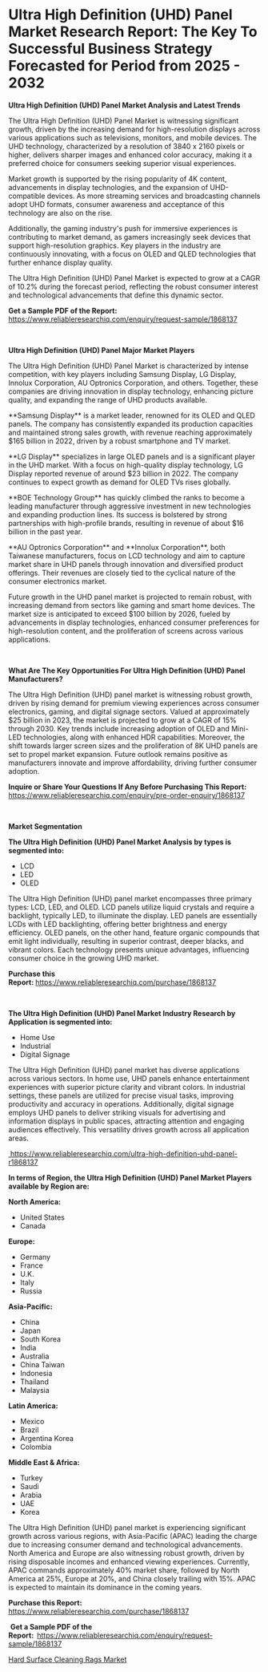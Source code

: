 <p><h1>Ultra High Definition (UHD) Panel Market Research Report: The Key To Successful Business Strategy Forecasted for Period from 2025 - 2032</h1></p><p><strong>Ultra High Definition (UHD) Panel Market Analysis and Latest Trends</strong></p>
<p><p>The Ultra High Definition (UHD) Panel Market is witnessing significant growth, driven by the increasing demand for high-resolution displays across various applications such as televisions, monitors, and mobile devices. The UHD technology, characterized by a resolution of 3840 x 2160 pixels or higher, delivers sharper images and enhanced color accuracy, making it a preferred choice for consumers seeking superior visual experiences.</p><p>Market growth is supported by the rising popularity of 4K content, advancements in display technologies, and the expansion of UHD-compatible devices. As more streaming services and broadcasting channels adopt UHD formats, consumer awareness and acceptance of this technology are also on the rise.</p><p>Additionally, the gaming industry's push for immersive experiences is contributing to market demand, as gamers increasingly seek devices that support high-resolution graphics. Key players in the industry are continuously innovating, with a focus on OLED and QLED technologies that further enhance display quality. </p><p>The Ultra High Definition (UHD) Panel Market is expected to grow at a CAGR of 10.2% during the forecast period, reflecting the robust consumer interest and technological advancements that define this dynamic sector.</p></p>
<p><strong>Get a Sample PDF of the Report:&nbsp;</strong> <a href="https://www.reliableresearchiq.com/enquiry/request-sample/1868137?utm_campaign=3174&utm_medium=2&utm_source=Github&utm_content=ia&utm_term=05042025&utm_id=ultra-high-definition-uhd-panel">https://www.reliableresearchiq.com/enquiry/request-sample/1868137</a></p>
<p>&nbsp;</p>
<p><strong>Ultra High Definition (UHD) Panel Major Market Players</strong></p>
<p><p>The Ultra High Definition (UHD) Panel Market is characterized by intense competition, with key players including Samsung Display, LG Display, Innolux Corporation, AU Optronics Corporation, and others. Together, these companies are driving innovation in display technology, enhancing picture quality, and expanding the range of UHD products available.</p><p>**Samsung Display** is a market leader, renowned for its OLED and QLED panels. The company has consistently expanded its production capacities and maintained strong sales growth, with revenue reaching approximately $165 billion in 2022, driven by a robust smartphone and TV market.</p><p>**LG Display** specializes in large OLED panels and is a significant player in the UHD market. With a focus on high-quality display technology, LG Display reported revenue of around $23 billion in 2022. The company continues to expect growth as demand for OLED TVs rises globally.</p><p>**BOE Technology Group** has quickly climbed the ranks to become a leading manufacturer through aggressive investment in new technologies and expanding production lines. Its success is bolstered by strong partnerships with high-profile brands, resulting in revenue of about $16 billion in the past year.</p><p>**AU Optronics Corporation** and **Innolux Corporation**, both Taiwanese manufacturers, focus on LCD technology and aim to capture market share in UHD panels through innovation and diversified product offerings. Their revenues are closely tied to the cyclical nature of the consumer electronics market.</p><p>Future growth in the UHD panel market is projected to remain robust, with increasing demand from sectors like gaming and smart home devices. The market size is anticipated to exceed $100 billion by 2026, fueled by advancements in display technologies, enhanced consumer preferences for high-resolution content, and the proliferation of screens across various applications.</p></p>
<p>&nbsp;</p>
<p><strong>What Are The Key Opportunities For Ultra High Definition (UHD) Panel Manufacturers?</strong></p>
<p><p>The Ultra High Definition (UHD) panel market is witnessing robust growth, driven by rising demand for premium viewing experiences across consumer electronics, gaming, and digital signage sectors. Valued at approximately $25 billion in 2023, the market is projected to grow at a CAGR of 15% through 2030. Key trends include increasing adoption of OLED and Mini-LED technologies, along with enhanced HDR capabilities. Moreover, the shift towards larger screen sizes and the proliferation of 8K UHD panels are set to propel market expansion. Future outlook remains positive as manufacturers innovate and improve affordability, driving further consumer adoption.</p></p>
<p><strong>Inquire or Share Your Questions If Any Before Purchasing This Report:</strong> <a href="https://www.reliableresearchiq.com/enquiry/pre-order-enquiry/1868137?utm_campaign=3174&utm_medium=2&utm_source=Github&utm_content=ia&utm_term=05042025&utm_id=ultra-high-definition-uhd-panel">https://www.reliableresearchiq.com/enquiry/pre-order-enquiry/1868137</a></p>
<p>&nbsp;</p>
<p><strong>Market Segmentation</strong></p>
<p><strong>The Ultra High Definition (UHD) Panel Market Analysis by types is segmented into:</strong></p>
<p><ul><li>LCD</li><li>LED</li><li>OLED</li></ul></p>
<p><p>The Ultra High Definition (UHD) panel market encompasses three primary types: LCD, LED, and OLED. LCD panels utilize liquid crystals and require a backlight, typically LED, to illuminate the display. LED panels are essentially LCDs with LED backlighting, offering better brightness and energy efficiency. OLED panels, on the other hand, feature organic compounds that emit light individually, resulting in superior contrast, deeper blacks, and vibrant colors. Each technology presents unique advantages, influencing consumer choice in the growing UHD market.</p></p>
<p><strong>Purchase this Report:&nbsp;</strong><a href="https://www.reliableresearchiq.com/purchase/1868137?utm_campaign=3174&utm_medium=2&utm_source=Github&utm_content=ia&utm_term=05042025&utm_id=ultra-high-definition-uhd-panel">https://www.reliableresearchiq.com/purchase/1868137</a></p>
<p>&nbsp;</p>
<p><strong>The Ultra High Definition (UHD) Panel Market Industry Research by Application is segmented into:</strong></p>
<p><ul><li>Home Use</li><li>Industrial</li><li>Digital Signage</li></ul></p>
<p><p>The Ultra High Definition (UHD) panel market has diverse applications across various sectors. In home use, UHD panels enhance entertainment experiences with superior picture clarity and vibrant colors. In industrial settings, these panels are utilized for precise visual tasks, improving productivity and accuracy in operations. Additionally, digital signage employs UHD panels to deliver striking visuals for advertising and information displays in public spaces, attracting attention and engaging audiences effectively. This versatility drives growth across all application areas.</p></p>
<p><a href="https://www.reliableresearchiq.com/ultra-high-definition-uhd-panel-r1868137?utm_campaign=3174&utm_medium=2&utm_source=Github&utm_content=ia&utm_term=05042025&utm_id=ultra-high-definition-uhd-panel">&nbsp;https://www.reliableresearchiq.com/ultra-high-definition-uhd-panel-r1868137</a></p>
<p><strong>In terms of Region, the Ultra High Definition (UHD) Panel Market Players available by Region are:</strong></p>
<p>
    <p> <strong> North America: </strong>
        <ul>
            <li>United States</li>
            <li>Canada</li>
        </ul>
        </p> 
    <p> <strong> Europe: </strong>
        <ul>
            <li>Germany</li>
            <li>France</li>
            <li>U.K.</li>
            <li>Italy</li>
            <li>Russia</li>
        </ul>
        </p> 
    <p> <strong> Asia-Pacific: </strong>
        <ul>
            <li>China</li>
            <li>Japan</li>
            <li>South Korea</li>
            <li>India</li>
            <li>Australia</li>
            <li>China Taiwan</li>
            <li>Indonesia</li>
            <li>Thailand</li>
            <li>Malaysia</li>
        </ul>
        </p> 
    <p> <strong> Latin America: </strong>
        <ul>
            <li>Mexico</li>
            <li>Brazil</li>
            <li>Argentina Korea</li>
            <li>Colombia</li>
        </ul>
        </p> 
    <p> <strong> Middle East & Africa: </strong>
        <ul>
            <li>Turkey</li>
            <li>Saudi</li>
            <li>Arabia</li>
            <li>UAE</li>
            <li>Korea</li>
        </ul>
    </p>
    </p>
<p><p>The Ultra High Definition (UHD) panel market is experiencing significant growth across various regions, with Asia-Pacific (APAC) leading the charge due to increasing consumer demand and technological advancements. North America and Europe are also witnessing robust growth, driven by rising disposable incomes and enhanced viewing experiences. Currently, APAC commands approximately 40% market share, followed by North America at 25%, Europe at 20%, and China closely trailing with 15%. APAC is expected to maintain its dominance in the coming years.</p></p>
<p><strong>Purchase this Report: </strong><a href="https://www.reliableresearchiq.com/purchase/1868137?utm_campaign=3174&utm_medium=2&utm_source=Github&utm_content=ia&utm_term=05042025&utm_id=ultra-high-definition-uhd-panel">https://www.reliableresearchiq.com/purchase/1868137</a></p>
<p>&nbsp;<strong>Get a Sample PDF of the Report:&nbsp;&nbsp;</strong><a href="https://www.reliableresearchiq.com/enquiry/request-sample/1868137?utm_campaign=3174&utm_medium=2&utm_source=Github&utm_content=ia&utm_term=05042025&utm_id=ultra-high-definition-uhd-panel">https://www.reliableresearchiq.com/enquiry/request-sample/1868137</a></p>
<p><strong></strong></p>
<p><p><a href="https://github.com/micbotam/Market-Research-Report-List-1/blob/main/hard-surface-cleaning-rags-market.md?utm_campaign=3174&utm_medium=2&utm_source=Github&utm_content=ia&utm_term=05042025&utm_id=ultra-high-definition-uhd-panel">Hard Surface Cleaning Rags Market</a></p></p>